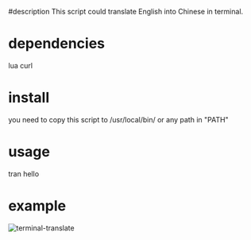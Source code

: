 #description
This script could translate English into Chinese in terminal.

# dependencies
lua
curl

# install
you need to copy this script to /usr/local/bin/ or any path in "PATH"

# usage
tran hello

# example
![terminal-translate](http://huanming-blog.qiniudn.com/ternimal-translate.png)
